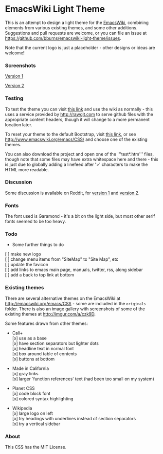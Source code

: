 
EmacsWiki Light Theme
=====================

This is an attempt to design a light theme for the
[EmacsWiki](http://emacswiki.org), combining elements from various existing
themes, and some other additions. Suggestions and pull requests are welcome, or
you can file an issue at https://github.com/bburns/emacswiki-light-theme/issues.

Note that the current logo is just a placeholder - other designs or ideas are
welcome!


### Screenshots ###

[Version 1](http://i.imgur.com/2pfc65I.png)

[Version 2](http://i.imgur.com/MiJl9yv.png)


### Testing ###

To test the theme you can visit [this link](http://www.emacswiki.org/emacs?action=browse;bootstrap=0;id=CSSPreview;css=https://rawgit.com/bburns/emacswiki-light-theme/master/light.css) and use the wiki as normally -
this uses a service provided by http://rawgit.com to serve github files with the
appropriate content headers, though it will change to a more permanent location
later.

To reset your theme to the default Bootstrap, visit
[this link](http://www.emacswiki.org/emacs?action=browse;id=CSS;bootstrap=1), or
see http://www.emacswiki.org/emacs/CSS/ and choose one of the existing themes.

You can also download the project and open one of the '''test*.htm''' files,
though note that some files may have extra whitespace here and there - this is
just due to globally adding a linefeed after '>' characters to make the HTML
more readable.


### Discussion ###

Some discussion is available on Reddit, for
[version 1](https://www.reddit.com/r/emacs/comments/40u8fx/new_emacswiki_theme/)
and [version 2]().


### Fonts ###

The font used is Garamond - it's a bit on the light side, but most other serif
fonts seemed to be too heavy.


### Todo ###

* Some further things to do

 [ ] make new logo  
 [ ] change menu items from "SiteMap" to "Site Map", etc  
 [ ] update the favicon  
 [ ] add links to emacs main page, manuals, twitter, rss, along sidebar  
 [ ] add a back to top link at bottom  


### Existing themes ###

There are several alternative themes on the EmacsWiki at
http://emacswiki.org/emacs/CSS - some are included in the `originals` folder.
There is also an image gallery with screenshots of some of the existing themes
at http://imgur.com/a/czk9D.

Some features drawn from other themes:

* Cali+  
 [x] use as a base  
 [x] have section separators but lighter dots  
 [x] headline text in normal font  
 [x] box around table of contents  
 [x] buttons at bottom  

* Made in California  
 [x] gray links  
 [x] larger `function references' text (had been too small on my system)  

* Planet CSS  
 [x] code block font  
 [x] colored syntax highlighting  

* Wikipedia  
 [x] large logo on left  
 [x] try headings with underlines instead of section separators  
 [x] try a vertical sidebar  


### About ###

This CSS has the MIT License.

